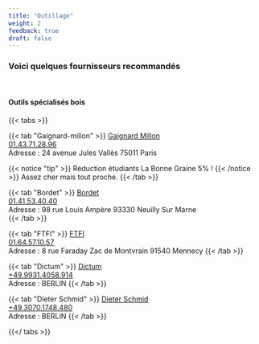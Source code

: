 ```yaml
---
title: "Outillage"
weight: 2
feedback: true
draft: false
---
```


### Voici quelques fournisseurs recommandés

<br>

#### Outils spécialisés bois

{{< tabs >}}

  {{< tab "Gaignard-millon" >}}
   <a href=https://www.gaignard-millon.com/>Gaignard Millon</a>
   <br> <a href=tel:+330143712896>01.43.71.28.96</a>
   <br> Adresse : 24 avenue Jules Vallès 75011 Paris

   {{< notice "tip" >}}
   Réduction étudiants La Bonne Graine 5% !
   {{< /notice >}}
   Assez cher mais tout proche.
  {{< /tab >}}

  {{< tab "Bordet" >}}
  <a href=https://www.bordet.fr/>Bordet</a>
  <br> <a href=tel:+33141534040>01.41.53.40.40</a>
  <br> Adresse : 98 rue Louis Ampère 93330 Neuilly Sur Marne
  <br>
  {{< /tab >}}

  {{< tab "FTFI" >}}
  <a href=https://ftfi.fr/>FTFI</a>
  <br> <a href=tel:+33164571057>01.64.57.10.57</a>
  <br> Adresse : 8 rue Faraday Zac de Montvrain 91540 Mennecy
  {{< /tab >}}

  {{< tab "Dictum" >}}
  <a href=https://www.dictum.com/fr/>Dictum</a>
  <br> <a href=tel:+4999314058914>+49.9931.4058.914</a>
  <br> Adresse : BERLIN
  {{< /tab >}}

  {{< tab "Dieter Schmid" >}}
  <a href=https://www.outils-professionnels.com/>Dieter Schmid</a>
  <br> <a href=tel:+4930701748480>+49.3070.1748.480</a>
  <br> Adresse : BERLIN
  {{< /tab >}}

{{</ tabs >}}
